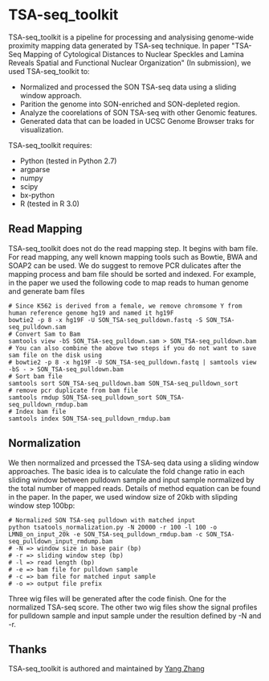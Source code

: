 # TSA-seq_toolkit

TSA-seq_toolkit is a pipeline for processing and analysising genome-wide proximity mapping data generated by TSA-seq technique. In paper "TSA-Seq Mapping of Cytological Distances to Nuclear Speckles and Lamina Reveals Spatial and Functional Nuclear Organization" (In submission), we used TSA-seq_toolkit to:

- Normalized and processed the SON TSA-seq data using a sliding window approach.
- Parition the genome into SON-enriched and SON-depleted region.
- Analyze the coorelations of SON TSA-seq with other Genomic features.
- Generated data that can be loaded in UCSC Genome Browser traks for visualization.

TSA-seq_toolkit requires:

- Python (tested in Python 2.7)
- argparse
- numpy
- scipy
- bx-python
- R (tested in R 3.0)

## Read Mapping

TSA-seq_toolkit does not do the read mapping step. It begins with bam file. For read mapping, any well known mapping tools such as Bowtie, BWA and SOAP2 can be used. We do suggest to remove PCR dulicates after the mapping process and bam file should be sorted and indexed. For example, in the paper we used the following code to map reads to human genome and generate bam files

```shell
# Since K562 is derived from a female, we remove chromsome Y from human reference genome hg19 and named it hg19F
bowtie2 -p 8 -x hg19F -U SON_TSA-seq_pulldown.fastq -S SON_TSA-seq_pulldown.sam
# Convert Sam to Bam
samtools view -bS SON_TSA-seq_pulldown.sam > SON_TSA-seq_pulldown.bam
# You can also combine the above two steps if you do not want to save sam file on the disk using
# bowtie2 -p 8 -x hg19F -U SON_TSA-seq_pulldown.fastq | samtools view -bS - > SON_TSA-seq_pulldown.bam
# Sort bam file
samtools sort SON_TSA-seq_pulldown.bam SON_TSA-seq_pulldown_sort
# remove pcr duplicate from bam file
samtools rmdup SON_TSA-seq_pulldown_sort SON_TSA-seq_pulldown_rmdup.bam
# Index bam file
samtools index SON_TSA-seq_pulldown_rmdup.bam
```
## Normalization

We then normalized and prcessed the TSA-seq data using a sliding window approaches. The basic idea is to calculate the fold change ratio in each sliding window between pulldown sample and input sample normalized by the total number of mapped reads. Details of method equation can be found in the paper. In the paper, we used window size of 20kb with slipding window step 100bp:

```shell
# Normalized SON TSA-seq pulldown with matched input
python tsatools_normalization.py -N 20000 -r 100 -l 100 -o LMNB_on_input_20k -e SON_TSA-seq_pulldown_rmdup.bam -c SON_TSA-seq_pulldown_input_rmdump.bam
# -N => window size in base pair (bp)
# -r => sliding window step (bp)
# -l => read length (bp)
# -e => bam file for pulldown sample
# -c => bam file for matched input sample
# -o => output file prefix
```
Three wig files will be generated after the code finish. One for the normalized TSA-seq score. The other two wig files show the signal profiles for pulldown sample and input sample under the resultion defined by -N and -r.

## Thanks

TSA-seq_toolkit is authored and maintained by [Yang Zhang](mailto:yzhan116@illinois.edu)
